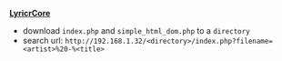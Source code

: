 [**LyricrCore**](https://github.com/Smile4ever/LyricsCore)  

- download `index.php` and `simple_html_dom.php` to a `directory`
- search url: `http://192.168.1.32/<directory>/index.php?filename=<artist>%20-%<title>`
